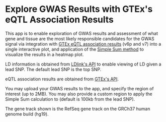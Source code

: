 # Explore GWAS Results with GTEx's eQTL Association Results 
This app is to enable exploration of GWAS results and assessment of what gene and tissue are the most likely responsible candidates for the GWAS signal via integration with [GTEx eQTL association results](https://gtexportal.org/home/) (v6p and v7) into a single interactive plot, and application of the [Simple Sum method](https://journals.plos.org/plosgenetics/article?id=10.1371/journal.pgen.1008007) to visualize the results in a heatmap plot.

LD information is obtained from [LDlink's API](https://ldlink.nci.nih.gov/?tab=apiaccess) to enable viewing of LD given a lead SNP. The default lead SNP is the top SNP.

eQTL association results are obtained from [GTEx's API](https://gtexportal.org/home/api-docs/). 

You may upload your GWAS results to the app, and specify the region of interest (up to 2MB). You may also provide a custom region to apply the Simple Sum calculation to (default is 100kb from the lead SNP).

The gene track shown is the RefSeq gene track on the GRCh37 human genome build (hg19).

